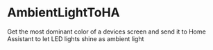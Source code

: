 # AmbientLightToHA
Get the most dominant color of a devices screen and send it to Home Assistant to let LED lights shine as ambient light
